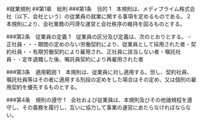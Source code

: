 #就業規則
##第1章　総則
###第1条　目的
1　本規則は、メディプライム株式会社（以下、会社という）の従業員の就業に関する事項を定めるものである。
2　本規則により、会社業務の円滑な運営と会社秩序の維持を図るものとする。

###第2条　従業員の定義
1　従業員の区分及び定義は、次のとおりとする。
￮	正社員・・・期間の定めのない労働契約により、従業員として採用された者
￮	契約社員・・有期労働契約により雇用され、正社員に該当しない者
￮	嘱託社員・・定年退職した後、嘱託員契約により再雇用された者

###第3条　適用範囲
1　本規則は、従業員に対し適用する。但し、契約社員、嘱託社員等はその者に適用する別段の定めをした場合はその定め、又は個別の雇用契約を優先するものとする。

###第4条　規則の遵守
1　会社および従業員は、本規則及びその他諸規程を遵守し、その義務を履行し、互いに協力して事業の運営にあたらなければならない。
